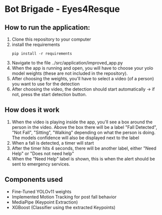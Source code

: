 # Bot Brigade - Eyes4Resque

## How to run the application:
1. Clone this repository to your computer
2. install the requirements
   ```
   pip install -r requirements
   ```
3. Navigate to the file ../src/application/improved_app.py
4. When the app is running and open, you will have to choose your yolo model weights (these are not included in the repository).
5. After choosing the weights, you'll have to select a video (of a person) you want to use for the detection
6. After choosing the video, the detection should start automatically ->  if not, press the start detection button.

## How does it work
1. When the video is playing inside the app, you'll see a box around the person in the video. Above the box there will be a label "Fall Detected", "Not Fall", "Sitting", "Walking" depending on what the person is doing. The models confidence will also be displayed next to the label
2. When a fall is detected, a timer will start
3. After the timer hits 4 seconds, there will be another label, either "Need Help" or "Does not need help"
4. When the "Need Help" label is shown, this is when the alert should be sent to emergency services.

## Components used
- Fine-Tuned YOLOv11 weights
- Implemented Motion Tracking for post fall behavior
- MediaPipe (Keypoint Extraction)
- XGBoost (Classifier using the extracted Keypoints)
  
